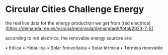 # Circular Cities Challenge Energy



the real live data for the energy production we get from (red electrica)[https://demanda.ree.es/visiona/peninsula/demandaqh/total/2023-7-5] 

according to red electrica, the renovable energy sources are:

• Eólica
• Hidáulica
• Solar fotovoltaica
• Solar térmica
• Térmica renovable


